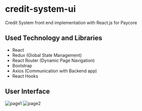 # credit-system-ui
Credit System front end implementation with React.js for Paycore

## Used Technology and Libraries
* React
* Redux (Global State Management)
* React Router (Dynamic Page Navigation)
* Bootstrap 
* Axios (Communication with Backend app)
* React Hooks

## User Interface

![page1](https://user-images.githubusercontent.com/56760679/155883968-d40256c3-84c0-4f88-b99f-a908d966e260.png)
![page2](https://user-images.githubusercontent.com/56760679/155883972-74ee5072-96da-47a1-8368-3acdf041c6f0.png)
